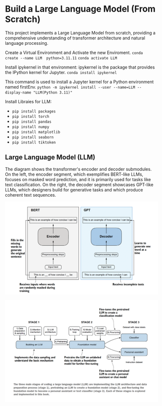 # Build a Large Language Model (From Scratch)

This project implements a Large Language Model from scratch, providing a comprehensive understanding of transformer architecture and natural language processing.

Create a Virtual Environment and Activate the new Enviroment.
`conda create --name LLM  python=3.11.11`
`conda activate LLM`

Install ipykernel in that environment: ipykernel is the package that provides the IPython kernel for Jupyter.
`conda install ipykernel`

This command is used to install a Jupyter kernel for a Python environment named firstEnv.
`python -m ipykernel install --user --name=LLM --display-name "LLM(Python 3.11)"`

Install Libraies for LLM:

- `pip install packages`
- `pip install torch`
- `pip install pandas`
- `pip install numpy`
- `pip install matplotlib`
- `pip install seaborn`
- `pip install tiktoken`

## Large Language Model (LLM)

The diagram shows the transformer's encoder and decoder submodules. On the left, the encoder segment, which exemplifies BERT-like LLMs, focuses on masked word prediction, and it is primarily used for tasks like text classification. On the right, the decoder segment showcases GPT-like LLMs, which designers build for generative tasks and which produce coherent text sequences.

![LLM](Images/Transformer.png)

![LLM](Images/LLM.png)
